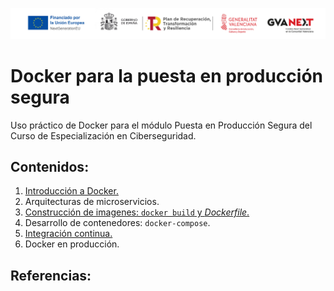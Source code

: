 ![Logotipos Fondos Next Generation](./imagenes/Logotipo_ME_FP_GV_FSE.png)
# Docker para la puesta en producción segura
Uso práctico de Docker para el módulo Puesta en Producción Segura del Curso de Especialización en Ciberseguridad.

## Contenidos:
1. [Introducción a Docker.](Contenidos/L01_Intro_docker.md)
2. Arquitecturas de microservicios.
3. [Construcción de imagenes: `docker build` y  *Dockerfile*.](Contenidos/L03_build_dockerfile.md)
4. Desarrollo de contenedores: `docker-compose`.
5. [Integración continua.](Contenidos/L05_Integración_Continua.md)
6. Docker en producción.
## Referencias:
